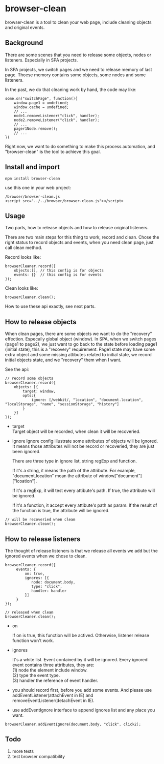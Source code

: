 browser-clean
=================================== 
browser-clean is a tool to clean your web page, include cleaning objects and original events.

Background
----------------------------------
There are some scenes that you need to release some objects, nodes or listeners. Especially in SPA projects.

In SPA projects, we switch pages and we need to release memory of last page. Thoese memory contains some objects, some nodes and some listeners.

In the past, we do that cleaning work by hand, the code may like: 
```
some.on("switchPage", function(){
    window.page1 = undefined;
    window.cache = undefined;
    // ...
    node1.removeListener("click", handler);
    node2.removeListener("click", handler);
    // ...
    pager1Node.remove();
    // ...
})
```
Right now, we want to do something to make this process automation, and "browser-clean" is the tool to achieve this goal.

Install and import
-----------------------------------
```
npm install browser-clean
```
use this one in your web project:
```
/browser/browser-clean.js
<script src="../../browser/browser-clean.js"></script>
```

Usage
-----------------------------------
Two parts, how to release objects and how to release original listeners.

There are two main steps for this thing to work, record and clean. Chose the right status to record objects and events, when you need clean page, just call clean method.

Record looks like:
```
browserCleaner.record({
    objects:[], // this config is for objects
    events: {}  // this config is for events
});
```
Clean looks like:
```
browserCleaner.clean();
```
How to use these api exactly, see next parts.

## How to release objects

When clean pages, there are some objects we want to do the "recovery" effection. Especaily global object (window).
In SPA, when we switch pages (page1 to page2), we just want to go back to the state before loading page1 (initial state), this is a "recovery" requirement. Page1 state may have some extra object and some missing attibutes related to initial state, we record initial objects state, and we "recovery" them when I want.

See the api: 
```
// record some objects
browserCleaner.record({
	objects: [{
		target: window,
		opts:{
			ignore: [/webkit/, "location", "document.location", "localStorage", "name", "sessionStorage", "history"]
		}
	}]
});
```
* target  
  Target object will be recorded, when clean it will be recoveried.
* ignore
  Ignore config illustrate some attributes of objects will be ignored. It means those attributes will not be record or recoveried, they are just been ignored.
  
  There are three type in ignore list, string regExp and function.

  If it's a string, it means the path of the attribute. For example, "document.location" mean the attribute of window["document"]["lcoation"].
  
  If it's a regExp, it will test every attibute's path. If true, the attribute will be ignored.
  
  If it's a function, it accept every attibute's path as param. If the result of the function is true, the attribute will be ignored.
```
// will be recoveried when clean
browserCleaner.clean();
```

## How to release listeners
The thought of release listeners is that we release all events we add but the ignored events when we chose to clean.

```
browserCleaner.record({
     events: {
         on: true,
         ignores: [{
            node: document.body,
            type: "click",
            handler: handler
         }]
     }
});
```
```
// released when clean
browserCleaner.clean();
```
* on

  If on is true, this function will be actived. Otherwise, listener release function won't work.

* ignores

  It's a white list. Event contained by it will be ignored. Every ignored event contains three attributes, they are:<br>
  (1) node  the element include window.<br>
  (2) type  the event type.<br>
  (3) handler the reference of event handler.<br>

* you should record first, before you add some events. And please use addEventListener(attachEvent in IE) and removeEventListener(detachEvent in IE).

* use addEventIgnore interface to append ignores list and any place you want.
```
browserCleaner.addEventIgnore(document.body, "click", click2);
```

Todo
--------------------------------------------------
1. more tests
2. test browser compatibility

